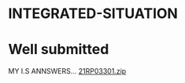# INTEGRATED-SITUATION
# Well submitted
MY I.S ANNSWERS...
[21RP03301.zip](https://github.com/sumaire/INTEGRATED-SITUATION/files/10085493/21RP03301.zip)
